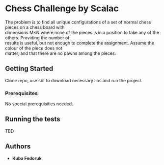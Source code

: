 # Chess Challenge by Scalac

The problem is   to   find   all   unique   configurations   of   a   set   of   normal chess pieces   on   a chess board   with  
dimensions   M×N   where   none   of   the   pieces   is   in   a   position   to   take   any   of   the   others.   Providing   the   number   of  
results   is   useful,   but   not   enough   to   complete   the   assignment.   Assume   the   colour   of   the   piece   does   not  
matter, and that there are no pawns among the pieces.

## Getting Started

Clone repo, use sbt to download necessary libs and run the project.

### Prerequisites

No special prerequisities needed.

## Running the tests

TBD

## Authors

* **Kuba Fedoruk**
